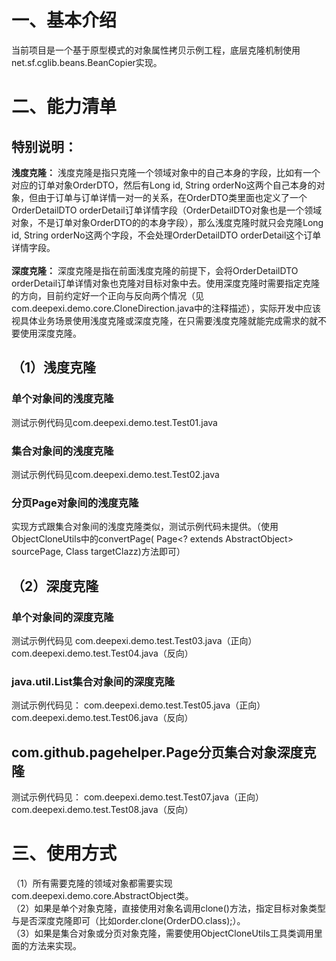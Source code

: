 # 一、基本介绍
当前项目是一个基于原型模式的对象属性拷贝示例工程，底层克隆机制使用net.sf.cglib.beans.BeanCopier实现。

# 

# 二、能力清单
## 特别说明：
<B>浅度克隆：</B>
浅度克隆是指只克隆一个领域对象中的自己本身的字段，比如有一个对应的订单对象OrderDTO，然后有Long id, String orderNo这两个自己本身的对象，但由于订单与订单详情一对一的关系，在OrderDTO类里面也定义了一个OrderDetailDTO orderDetail订单详情字段（OrderDetailDTO对象也是一个领域对象，不是订单对象OrderDTO的的本身字段），那么浅度克隆时就只会克隆Long id, String orderNo这两个字段，不会处理OrderDetailDTO orderDetail这个订单详情字段。
<br/><br/>
<B>深度克隆：</B>
深度克隆是指在前面浅度克隆的前提下，会将OrderDetailDTO orderDetail订单详情对象也克隆对目标对象中去。使用深度克隆时需要指定克隆的方向，目前约定好一个正向与反向两个情况（见com.deepexi.demo.core.CloneDirection.java中的注释描述），实际开发中应该视具体业务场景使用浅度克隆或深度克隆，在只需要浅度克隆就能完成需求的就不要使用深度克隆。

## （1）浅度克隆
### 单个对象间的浅度克隆
测试示例代码见com.deepexi.demo.test.Test01.java
### 集合对象间的浅度克隆
测试示例代码见com.deepexi.demo.test.Test02.java
### 分页Page对象间的浅度克隆
实现方式跟集合对象间的浅度克隆类似，测试示例代码未提供。（使用ObjectCloneUtils中的convertPage(
			Page<? extends AbstractObject> sourcePage, Class<T> targetClazz)方法即可）


## （2）深度克隆
### 单个对象间的深度克隆
测试示例代码见
com.deepexi.demo.test.Test03.java（正向）
com.deepexi.demo.test.Test04.java（反向）


### java.util.List集合对象间的深度克隆
测试示例代码见：
com.deepexi.demo.test.Test05.java（正向）
com.deepexi.demo.test.Test06.java（反向）


## com.github.pagehelper.Page分页集合对象深度克隆
测试示例代码见：
com.deepexi.demo.test.Test07.java（正向）
com.deepexi.demo.test.Test08.java（反向）


# 三、使用方式
（1）所有需要克隆的领域对象都需要实现com.deepexi.demo.core.AbstractObject类。<br/>
（2）如果是单个对象克隆，直接使用对象名调用clone()方法，指定目标对象类型与是否深度克隆即可（比如order.clone(OrderDO.class);）。<br/>
（3）如果是集合对象或分页对象克隆，需要使用ObjectCloneUtils工具类调用里面的方法来实现。<br/>
